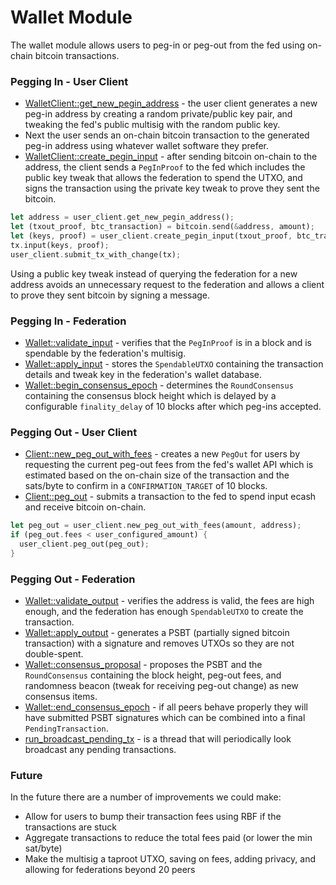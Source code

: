 # Wallet Module
The wallet module allows users to peg-in or peg-out from the fed using on-chain bitcoin transactions.

### Pegging In - User Client
- [WalletClient::get_new_pegin_address](../client/client-lib/src/wallet/mod.rs) - the user client generates a new peg-in address by creating a random private/public key pair, and tweaking the fed's public multisig with the random public key.
- Next the user sends an on-chain bitcoin transaction to the generated peg-in address using whatever wallet software they prefer.
- [WalletClient::create_pegin_input](../client/client-lib/src/wallet/mod.rs) - after sending bitcoin on-chain to the address, the client sends a `PegInProof` to the fed which includes the public key tweak that allows the federation to spend the UTXO, and signs the transaction using the private key tweak to prove they sent the bitcoin.

```rust
let address = user_client.get_new_pegin_address();
let (txout_proof, btc_transaction) = bitcoin.send(&address, amount);
let (keys, proof) = user_client.create_pegin_input(txout_proof, btc_transaction);
tx.input(keys, proof);
user_client.submit_tx_with_change(tx);
```

Using a public key tweak instead of querying the federation for a new address avoids an unnecessary request to the federation and allows a client to prove they sent bitcoin by signing a message.

### Pegging In - Federation
- [Wallet::validate_input](../modules/minimint-wallet/src/lib.rs) - verifies that the `PegInProof` is in a block and is spendable by the federation's multisig.
- [Wallet::apply_input](../modules/minimint-wallet/src/lib.rs) - stores the `SpendableUTXO` containing the transaction details and tweak key in the federation's wallet database.
- [Wallet::begin_consensus_epoch](../modules/minimint-wallet/src/lib.rs) - determines the `RoundConsensus` containing the consensus block height which is delayed by a configurable `finality_delay` of 10 blocks after which peg-ins accepted.

### Pegging Out - User Client
- [Client::new_peg_out_with_fees](../client/client-lib/src/lib.rs) - creates a new `PegOut` for users by requesting the current peg-out fees from the fed's wallet API which is estimated based on the on-chain size of the transaction and the sats/byte to confirm in a `CONFIRMATION_TARGET` of 10 blocks.
- [Client::peg_out](../client/client-lib/src/lib.rs) - submits a transaction to the fed to spend input ecash and receive bitcoin on-chain.

```rust
let peg_out = user_client.new_peg_out_with_fees(amount, address);
if (peg_out.fees < user_configured_amount) {
  user_client.peg_out(peg_out);
}
```

### Pegging Out - Federation
- [Wallet::validate_output](../modules/minimint-wallet/src/lib.rs) - verifies the address is valid, the fees are high enough, and the federation has enough `SpendableUTXO` to create the transaction.
- [Wallet::apply_output](../modules/minimint-wallet/src/lib.rs) - generates a PSBT (partially signed bitcoin transaction) with a signature and removes UTXOs so they are not double-spent.
- [Wallet::consensus_proposal](../modules/minimint-wallet/src/lib.rs) - proposes the PSBT and the `RoundConsensus` containing the block height, peg-out fees, and randomness beacon (tweak for receiving peg-out change) as new consensus items.
- [Wallet::end_consensus_epoch](../modules/minimint-wallet/src/lib.rs) - if all peers behave properly they will have submitted PSBT signatures which can be combined into a final `PendingTransaction`.
- [run_broadcast_pending_tx](../modules/minimint-wallet/src/lib.rs) - is a thread that will periodically look broadcast any pending transactions.

### Future
In the future there are a number of improvements we could make:
- Allow for users to bump their transaction fees using RBF if the transactions are stuck
- Aggregate transactions to reduce the total fees paid (or lower the min sat/byte)
- Make the multisig a taproot UTXO, saving on fees, adding privacy, and allowing for federations beyond 20 peers